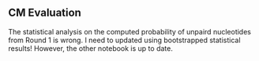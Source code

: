 ## CM Evaluation 

The statistical analysis on the computed probability of unpaird nucleotides from Round 1 is wrong. I need to updated using bootstrapped statistical results! 
However, the other notebook is up to date. 
